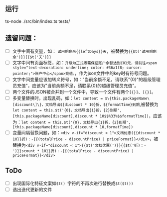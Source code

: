 ## 运行
ts-node ./src/bin/index.ts tests/
## 遗留问题：
- [ ] 文字中间有变量，如： `试用期剩余{{leftDays}}天`，被替换为`{{$t('试用期剩余')}}{{$t('天')}}`
- [ ] 文字中间有页面标签，如：`升级为正式版需保证账户余额达到{0}元，请前往<span style="text-decoration: underline; color: #36a1f8; cursor: pointer;">账户中心</span>充值。`，作为json文件中的key时有符号问题。
- [ ] 文字中间变量应该加转义符号，如："当前余额不足，请联系"{0}"的超级管理员充值"，应该为"当前余额不足，请联系{0}的超级管理员充值"。
- [ ] 两个文件的JSON被合并到一个文件中，导致一个文件有两个`[{}]`、`[{}]`。
- [ ] 多变量替换时，出现乱码，如：`let content = $\{this.packageName\[discount\]\}，文档导出${discount * 10}折，${formatTime}到期`,被替换为`let content = this.$t('{0}，文档导出{1}折，{2}到期', [this.packageName[discount],discount * 10$$%33%$$formatTime])`，应该为：`let content = this.$t('{0}，文档导出{1}折，{2}到期', [this.packageName[discount],discount * 10,formatTime])`
- [ ] 变量间隔替换问题，如：`<div v-if="discount < 1">文档优惠({{discount * 10}}折)：-{{(totalPrice - discountPrice) | priceFormat}}</div>`，被替换为`<div v-if="discount < 1">{{$t('文档优惠(')}}{{$t('折)：-')}}scount * 10}}折)：-{{(totalPrice - discountPrice) | priceFormat}}</div>`
## ToDo
- [ ] 出现国际化特征文案如`$t() `字符的不再次进行替换成`$t($t())`
- [ ] 选出迭代更新的文件
